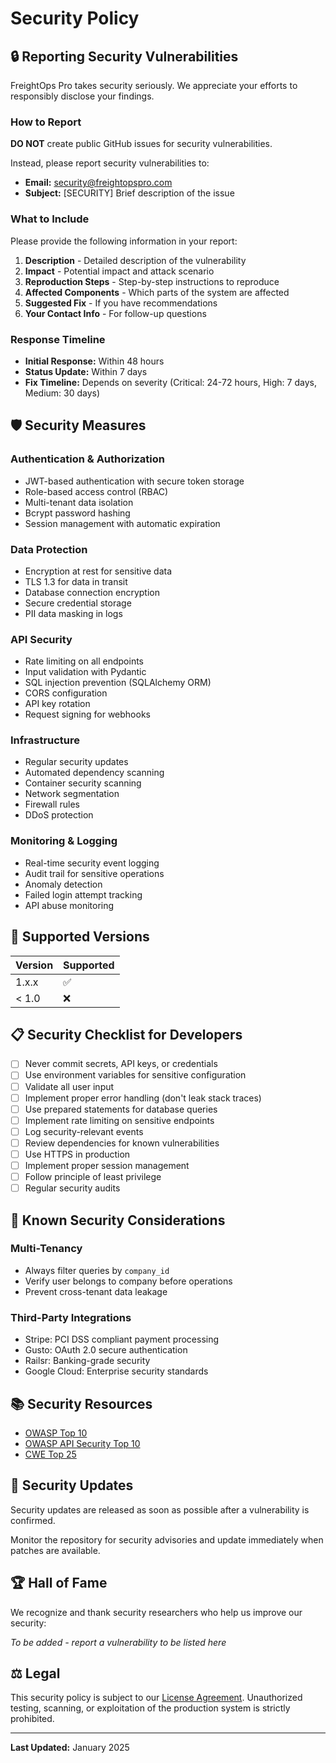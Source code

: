 # Security Policy

## 🔒 Reporting Security Vulnerabilities

FreightOps Pro takes security seriously. We appreciate your efforts to responsibly disclose your findings.

### How to Report

**DO NOT** create public GitHub issues for security vulnerabilities.

Instead, please report security vulnerabilities to:
- **Email:** security@freightopspro.com
- **Subject:** [SECURITY] Brief description of the issue

### What to Include

Please provide the following information in your report:

1. **Description** - Detailed description of the vulnerability
2. **Impact** - Potential impact and attack scenario
3. **Reproduction Steps** - Step-by-step instructions to reproduce
4. **Affected Components** - Which parts of the system are affected
5. **Suggested Fix** - If you have recommendations
6. **Your Contact Info** - For follow-up questions

### Response Timeline

- **Initial Response:** Within 48 hours
- **Status Update:** Within 7 days
- **Fix Timeline:** Depends on severity (Critical: 24-72 hours, High: 7 days, Medium: 30 days)

## 🛡️ Security Measures

### Authentication & Authorization
- JWT-based authentication with secure token storage
- Role-based access control (RBAC)
- Multi-tenant data isolation
- Bcrypt password hashing
- Session management with automatic expiration

### Data Protection
- Encryption at rest for sensitive data
- TLS 1.3 for data in transit
- Database connection encryption
- Secure credential storage
- PII data masking in logs

### API Security
- Rate limiting on all endpoints
- Input validation with Pydantic
- SQL injection prevention (SQLAlchemy ORM)
- CORS configuration
- API key rotation
- Request signing for webhooks

### Infrastructure
- Regular security updates
- Automated dependency scanning
- Container security scanning
- Network segmentation
- Firewall rules
- DDoS protection

### Monitoring & Logging
- Real-time security event logging
- Audit trail for sensitive operations
- Anomaly detection
- Failed login attempt tracking
- API abuse monitoring

## 🔐 Supported Versions

| Version | Supported          |
| ------- | ------------------ |
| 1.x.x   | :white_check_mark: |
| < 1.0   | :x:                |

## 📋 Security Checklist for Developers

- [ ] Never commit secrets, API keys, or credentials
- [ ] Use environment variables for sensitive configuration
- [ ] Validate all user input
- [ ] Implement proper error handling (don't leak stack traces)
- [ ] Use prepared statements for database queries
- [ ] Implement rate limiting on sensitive endpoints
- [ ] Log security-relevant events
- [ ] Review dependencies for known vulnerabilities
- [ ] Use HTTPS in production
- [ ] Implement proper session management
- [ ] Follow principle of least privilege
- [ ] Regular security audits

## 🚨 Known Security Considerations

### Multi-Tenancy
- Always filter queries by `company_id`
- Verify user belongs to company before operations
- Prevent cross-tenant data leakage

### Third-Party Integrations
- Stripe: PCI DSS compliant payment processing
- Gusto: OAuth 2.0 secure authentication
- Railsr: Banking-grade security
- Google Cloud: Enterprise security standards

## 📚 Security Resources

- [OWASP Top 10](https://owasp.org/www-project-top-ten/)
- [OWASP API Security Top 10](https://owasp.org/www-project-api-security/)
- [CWE Top 25](https://cwe.mitre.org/top25/)

## 🔄 Security Updates

Security updates are released as soon as possible after a vulnerability is confirmed. 

Monitor the repository for security advisories and update immediately when patches are available.

## 🏆 Hall of Fame

We recognize and thank security researchers who help us improve our security:

*To be added - report a vulnerability to be listed here*

## ⚖️ Legal

This security policy is subject to our [License Agreement](LICENSE). Unauthorized testing, scanning, or exploitation of the production system is strictly prohibited.

---

**Last Updated:** January 2025

